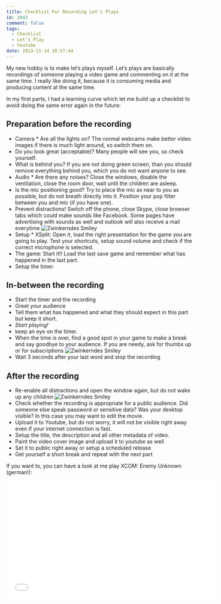 ```yaml
---
title: Checklist For Recording Let's Plays
id: 2043
comment: false
tags:
  - Checklist
  - Let's Play
  - Youtube
date: 2013-11-14 20:57:44
---
```


My new hobby is to make let’s plays myself. Let’s plays are basically recordings of someone playing a video game and commenting on it at the same time. I really like doing it, because it is consuming media and producing content at the same time.

In my first parts, I had a learning curve which let me build up a checklist to avoid doing the same error again in the future:

## Preparation before the recording

*   Camera
        *   Are all the lights on? The normal webcams make better video images if there is much light around, so switch them on.  <li>Do you look great (acceptable)? Many people will see you, so check yourself.  <li>What is behind you? If you are not doing green screen, than you should remove everything behind you, which you do not want anyone to see. <li>Audio
        *   Are there any noises? Close the windows, disable the ventilation, close the room door, wait until the children are asleep.  <li>Is the mic positioning good? Try to place the mic as near to you as possible, but do not breath directly into it. Position your pop filter between you and mic (if you have one).  <li>Prevent distractions! Switch off the phone, close Skype, close browser tabs which could make sounds like Facebook. Some pages have advertising with sounds as well and outlook will also receive a mail everytime ![Zwinkerndes Smiley](https://az275061.vo.msecnd.net/blogmedia/2013/11/wlEmoticon-winkingsmile.png) <li>Setup
        *   XSplit: Open it, load the right presentation for the game you are going to play. Test your shortcuts, setup sound volume and check if the correct microphone is selected.  <li>The game: Start it!! Load the last save game and remember what has happened in the last part.  <li>Setup the timer. 

## In-between the recording

*   Start the timer and the recording  <li>Greet your audience  <li>Tell them what has happened and what they should expect in this part but keep it short.  <li>_Start playing!_  <li>keep an eye on the timer.  <li>When the time is over, find a good spot in your game to make a break and say goodbye to your audience. If you are needy, ask for thumbs up or for subscriptions ![Zwinkerndes Smiley](https://az275061.vo.msecnd.net/blogmedia/2013/11/wlEmoticon-winkingsmile.png)  <li>Wait 3 seconds after your last word and stop the recording 

## After the recording

*   Re-enable all distractions and open the window again, but do not wake up any children ![Zwinkerndes Smiley](https://az275061.vo.msecnd.net/blogmedia/2013/11/wlEmoticon-winkingsmile.png)  <li>Check whether the recording is appropriate for a public audience. Did someone else speak password or sensitive data? Was your desktop visible? In this case you may want to edit the movie.  <li>Upload it to Youtube, but do not worry, it will not be visible right away even if your internet connection is fast.  <li>Setup the title, the description and all other metadata of video.  <li>Paint the video cover image and upload it to youtube as well  <li>Set it to public right away or setup a scheduled release  <li>Get yourself a short break and repeat with the next part 

If you want to, you can have a look at me play XCOM: Enemy Unknown (german!):
<iframe height="315" src="//www.youtube.com/embed/videoseries?list=PLJ8Ny2Jhmd_fjctFVrRzjApHOJ0_OPb1B" frameborder="0" width="560" allowfullscreen></iframe>